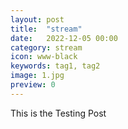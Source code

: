 ```yaml
---
layout: post
title:  "stream"
date:   2022-12-05 00:00
category: stream
icon: www-black
keywords: tag1, tag2
image: 1.jpg
preview: 0
---
```


This is the Testing Post
